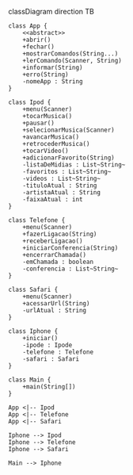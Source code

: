 classDiagram
direction TB

    class App {
        <<abstract>>
        +abrir()
        +fechar()
        +mostrarComandos(String...)
        +lerComando(Scanner, String)
        +informar(String)
        +erro(String)
        -nomeApp : String
    }

    class Ipod {
        +menu(Scanner)
        +tocarMusica()
        +pausar()
        +selecionarMusica(Scanner)
        +avancarMusica()
        +retrocederMusica()
        +tocarVideo()
        +adicionarFavorito(String)
        -listaDeMidias : List~String~
        -favoritos : List~String~
        -videos : List~String~
        -tituloAtual : String
        -artistaAtual : String
        -faixaAtual : int
    }

    class Telefone {
        +menu(Scanner)
        +fazerLigacao(String)
        +receberLigacao()
        +iniciarConferencia(String)
        +encerrarChamada()
        -emChamada : boolean
        -conferencia : List~String~
    }

    class Safari {
        +menu(Scanner)
        +acessarUrl(String)
        -urlAtual : String
    }

    class Iphone {
        +iniciar()
        -ipode : Ipode
        -telefone : Telefone
        -safari : Safari
    }

    class Main {
        +main(String[])
    }

    App <|-- Ipod
    App <|-- Telefone
    App <|-- Safari

    Iphone --> Ipod
    Iphone --> Telefone
    Iphone --> Safari

    Main --> Iphone
